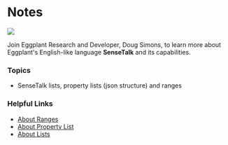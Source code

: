 # Notes

[![](https://img.shields.io/badge/YouTube-16m59s-FF0000?logo=youtube)](https://youtu.be/UjDBxcmANZg)

Join Eggplant Research and Developer, Doug Simons, to learn more about Eggplant's English-like language **SenseTalk** and its capabilities.

### Topics
- SenseTalk lists, property lists (json structure) and ranges

### Helpful Links
- [About Ranges](https://docs.eggplantsoftware.com/studio/stk-ranges/)
- [About Property List](https://docs.eggplantsoftware.com/studio/stk-property-lists/)
- [About Lists](https://docs.eggplantsoftware.com/studio/stk-lists/)
